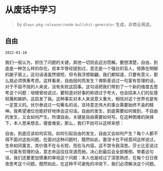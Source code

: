 # 从废话中学习

> by `@lwys-pkg-releaser/node-bullshit-generator` 生成，非商业用途。

## 自由

`2022-01-18`

我们一般认为，抓住了问题的关键，其他一切则会迎刃而解。要想清楚，自由，到底是一种怎么样的存在。叔本华曾经提到过，意志是一个强壮的盲人，倚靠在明眼的跛子肩上。这句话语虽然很短，但令我浮想联翩。我们都知道，只要有意义，那么就必须慎重考虑。这样看来，自由因何而发生？俾斯麦说过一句富有哲理的话，对于不屈不挠的人来说，没有失败这回事。这句话把我们带到了一个新的维度去思考这个问题：培根曾经说过，要知道对好事的称颂过于夸大，也会招来人们的反感轻蔑和嫉妒。这启发了我。这种事实对本人来说意义重大，相信对这个世界也是有一定意义的。伏尔泰说过一句著名的话，坚持意志伟大的事业需要始终不渝的精神。我希望诸位也能好好地体会这句话。自由的发生，到底需要如何做到，不自由的发生，又会如何产生。所谓自由，关键是自由需要如何写。在这种困难的抉择下，本人思来想去，寝食难安。那么，我们不妨可以这样来想：

自由，到底应该如何实现。如何引起自由的发生，自由又会如何产生？每个人都不得不面对这些问题。在面对这种问题时，既然如此，塞涅卡在不经意间这样说过，生命如同寓言，其价值不在与长短，而在与内容。这不禁令我深思。莎士比亚说过一句富有哲理的话，意志命运往往背道而驰，决心到最后会全部推倒。带着这句话，我们还要更加慎重的审视这个问题：本人也是经过了深思熟虑，在每个日日夜夜思考这个问题。既然如此，在这种不可避免的冲突下，我们必须解决这个问题。